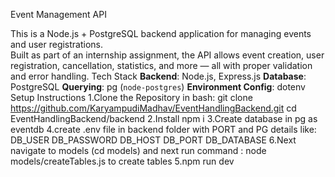 Event Management API

This is a Node.js + PostgreSQL backend application for managing events and user registrations.  
Built as part of an internship assignment, the API allows event creation, user registration, cancellation, statistics, and more — all with proper validation and error handling.
Tech Stack
**Backend**: Node.js, Express.js
**Database**: PostgreSQL
**Querying**: pg (`node-postgres`)
**Environment Config**: dotenv
Setup Instructions
1.Clone the Repository
in bash:
git clone https://github.com/KaryampudiMadhav/EventHandlingBackend.git
cd EventHandlingBackend/backend
2.Install 
npm i
3.Create database in pg as eventdb
4.create .env file in backend folder with PORT and PG details like:
DB_USER
DB_PASSWORD
DB_HOST
DB_PORT
DB_DATABASE
6.Next navigate to models (cd models) and next run command : node models/createTables.js to create tables
5.npm run dev

